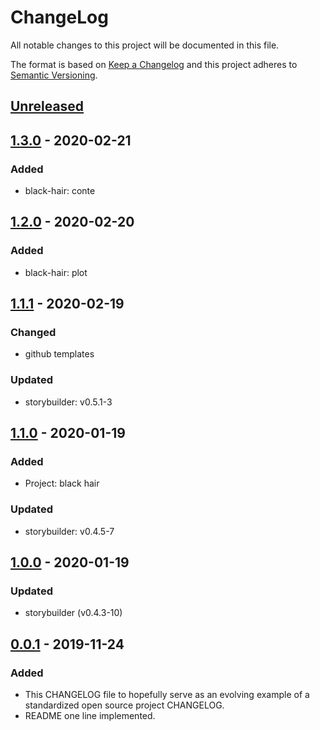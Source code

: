 # ChangeLog
All notable changes to this project will be documented in this file.

The format is based on [Keep a Changelog](http://keepachangelog.com/en/1.0.0/)
and this project adheres to [Semantic Versioning](http://semver.org/spec/v2.0.0.html).

## [Unreleased]

## [1.3.0] - 2020-02-21
### Added
- black-hair: conte

## [1.2.0] - 2020-02-20
### Added
- black-hair: plot

## [1.1.1] - 2020-02-19
### Changed
- github templates
### Updated
- storybuilder: v0.5.1-3

## [1.1.0] - 2020-01-19
### Added
- Project: black hair
### Updated
- storybuilder: v0.4.5-7

## [1.0.0] - 2020-01-19
### Updated
- storybuilder (v0.4.3-10)

## [0.0.1] - 2019-11-24
### Added
- This CHANGELOG file to hopefully serve as an evolving example of a standardized open source project CHANGELOG.
- README one line implemented.

[Unreleased]: https://github.com/My-Novel-Management/novep-novelbox/compare/v1.3.0...HEAD
[1.3.0]: https://github.com/My-Novel-Management/novep-novelbox/releases/v1.3.0
[1.2.0]: https://github.com/My-Novel-Management/novep-novelbox/releases/v1.2.0
[1.1.1]: https://github.com/My-Novel-Management/novep-novelbox/releases/v1.1.1
[1.1.0]: https://github.com/My-Novel-Management/novep-novelbox/releases/v1.1.0
[1.0.0]: https://github.com/My-Novel-Management/novep-novelbox/releases/v1.0.0
[0.0.1]: https://github.com/My-Novel-Management/novep-novelbox/releases/v0.0.1
